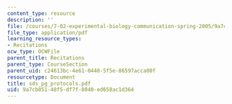 ```yaml
---
content_type: resource
description: ''
file: /courses/7-02-experimental-biology-communication-spring-2005/9a7cb85148f5df7f8040ed658ac1d364_sds_pg_protocols.pdf
file_type: application/pdf
learning_resource_types:
- Recitations
ocw_type: OCWFile
parent_title: Recitations
parent_type: CourseSection
parent_uid: c24613bc-4e61-0440-5f5e-86597acca00f
resourcetype: Document
title: sds_pg_protocols.pdf
uid: 9a7cb851-48f5-df7f-8040-ed658ac1d364
---
```


